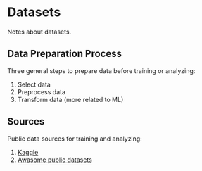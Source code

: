 # Datasets

Notes about datasets.

## Data Preparation Process

Three general steps to prepare data before training or analyzing:

1. Select data
2. Preprocess data
3. Transform data (more related to ML)

## Sources

Public data sources for training and analyzing:

1. [Kaggle](https://www.kaggle.com/datasets)
2. [Awasome public datasets](https://github.com/awesomedata/awesome-public-datasets)